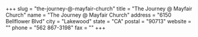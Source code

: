 +++
slug = "the-journey-@-mayfair-church"
title = "The Journey @ Mayfair Church"
name = "The Journey @ Mayfair Church"
address = "6150 Bellflower Blvd"
city = "Lakewood"
state = "CA"
postal = "90713"
website = ""
phone = "562 867-3198"
fax = ""
+++

